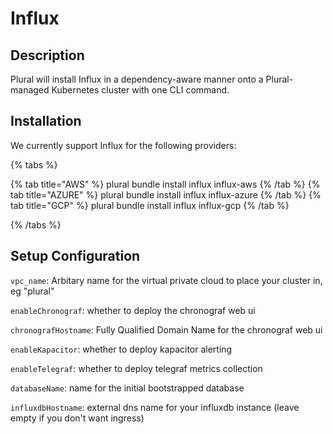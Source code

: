 
# Influx

## Description

Plural will install Influx in a dependency-aware manner onto a Plural-managed Kubernetes cluster with one CLI command.

## Installation

We currently support Influx for the following providers:

{% tabs %}

{% tab title="AWS" %}
plural bundle install influx influx-aws
{% /tab %}
{% tab title="AZURE" %}
plural bundle install influx influx-azure
{% /tab %}
{% tab title="GCP" %}
plural bundle install influx influx-gcp
{% /tab %}

{% /tabs %}

## Setup Configuration

`vpc_name`: Arbitary name for the virtual private cloud to place your cluster in, eg "plural"



`enableChronograf`: whether to deploy the chronograf web ui

`chronografHostname`: Fully Qualified Domain Name for the chronograf web ui

`enableKapacitor`: whether to deploy kapacitor alerting

`enableTelegraf`: whether to deploy telegraf metrics collection

`databaseName`: name for the initial bootstrapped database

`influxdbHostname`: external dns name for your influxdb instance (leave empty if you don't want ingress)


